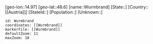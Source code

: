 ﻿---
location: [48.6,14.97]
mapzoom: [7,12] 
mapmarker: city 
type: City
tags:
- geo/City


SpocWebEntityId: 35719
isDeleted: false
confidential: public

---
[geo-lon::14.97]
[geo-lat::48.6]
[name::Wurmbrand]
[State::]
[Country::[[Austria]]]
[StateId::]
[Population::]
[Unknown::]


```leaflet
id: Wurmbrand
coordinates: [[Wurmbrand]]
markerFile: [[Wurmbrand]]
defaultZoom: 11 
maxZoom: 18
```
